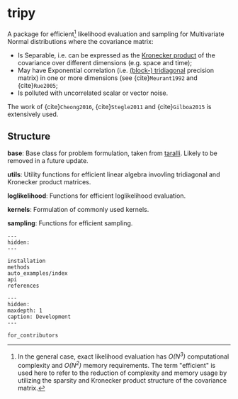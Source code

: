 # tripy
A package for efficient[^1] likelihood evaluation and sampling for Multivariate Normal distributions where the covariance matrix:

* Is Separable, i.e. can be expressed as the [Kronecker product](https://en.wikipedia.org/wiki/Kronecker_product) of the covariance over different dimensions (e.g. space and time);
* May have Exponential correlation (i.e. [(block-) tridiagonal](https://en.wikipedia.org/wiki/Tridiagonal_matrix) precision matrix) in one or more dimensions (see {cite}`Meurant1992` and {cite}`Rue2005`;
* Is polluted with uncorrelated scalar or vector noise.

The work of {cite}`Cheong2016`, {cite}`Stegle2011` and {cite}`Gilboa2015` is extensively used.

[^1]: In the general case, exact likelihood evaluation has *O(N<sup>3</sup>)* computational complexity and *O(N<sup>2</sup>)* memory requirements. The term "efficient" is used here to refer to the reduction of complexity and memory usage by utilizing the sparsity and Kronecker product structure of the covariance matrix.

## Structure
**base**: Base class for problem formulation, taken from [taralli](https://gitlab.com/tno-bim/taralli). Likely to be removed in a future update.

**utils**: Utility functions for efficient linear algebra invovling tridiagonal and Kronecker product matrices.

**loglikelihood**: Functions for efficient loglikelihood evaluation.

**kernels**: Formulation of commonly used kernels.

**sampling**: Functions for efficient sampling.



```{toctree}
---
hidden:
---

installation
methods
auto_examples/index
api
references
```

```{toctree}
---
hidden:
maxdepth: 1
caption: Development
---

for_contributors
```
